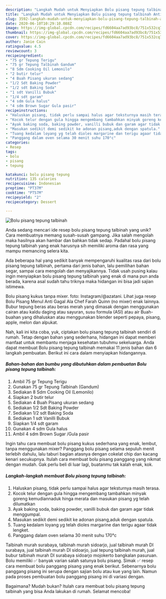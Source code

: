 ```yaml
---
description: "Langkah Mudah untuk Menyiapkan Bolu pisang tepung talbinah Anti Gagal"
title: "Langkah Mudah untuk Menyiapkan Bolu pisang tepung talbinah Anti Gagal"
slug: 3592-langkah-mudah-untuk-menyiapkan-bolu-pisang-tepung-talbinah-anti-gagal
date: 2020-06-10T10:29:10.088Z
image: https://img-global.cpcdn.com/recipes/fd6604aa7ad93bc8/751x532cq70/bolu-pisang-tepung-talbinah-foto-resep-utama.jpg
thumbnail: https://img-global.cpcdn.com/recipes/fd6604aa7ad93bc8/751x532cq70/bolu-pisang-tepung-talbinah-foto-resep-utama.jpg
cover: https://img-global.cpcdn.com/recipes/fd6604aa7ad93bc8/751x532cq70/bolu-pisang-tepung-talbinah-foto-resep-utama.jpg
author: Janie Cain
ratingvalue: 4.5
reviewcount: 3
recipeingredient:
- "75 gr Tepung Terigu"
- "75 gr Tepung Talbinah Gandum"
- "8 Sdm Cooking Oil Lemonilo"
- "2 butir telur"
- "4 Buah Pisang ukuran sedang"
- "1/2 Sdt Baking Powder"
- "1/2 sdt Baking Soda"
- "1 sdt Vanilli Bubuk"
- "1/4 sdt garam"
- "4 sdm Gula halus"
- "4 sdm Brown Sugar Gula pasir"
recipeinstructions:
- "Haluskan pisang, tidak perlu sampai halus agar teksturnya masih terasa."
- "Kocok telur dengan gula hingga mengembang tambahkan minyak goreng kemudiannaduk hinga merata dan masukan pisang yg telah dilumatkan"
- "Ayak baking soda, baking powder, vanilli bubuk dan garam agar tidak menggumpal."
- "Masukan sedikit demi sedikit ke adonan pisang,aduk dengan spatula."
- "Tuang kedalam loyang yg telah dioles margarine dan terigu agaar tidak lengket."
- "Panggang dalam oven selama 30 menit suhu 170°c"
categories:
- Resep
tags:
- bolu
- pisang
- tepung

katakunci: bolu pisang tepung 
nutrition: 135 calories
recipecuisine: Indonesian
preptime: "PT37M"
cooktime: "PT57M"
recipeyield: "2"
recipecategory: Dessert

---
```



![Bolu pisang tepung talbinah](https://img-global.cpcdn.com/recipes/fd6604aa7ad93bc8/751x532cq70/bolu-pisang-tepung-talbinah-foto-resep-utama.jpg)

Anda sedang mencari ide resep bolu pisang tepung talbinah yang unik? Cara membuatnya memang susah-susah gampang. Jika salah mengolah maka hasilnya akan hambar dan bahkan tidak sedap. Padahal bolu pisang tepung talbinah yang enak harusnya sih memiliki aroma dan rasa yang mampu memancing selera kita.

Ada beberapa hal yang sedikit banyak mempengaruhi kualitas rasa dari bolu pisang tepung talbinah, pertama dari jenis bahan, lalu pemilihan bahan segar, sampai cara mengolah dan menyajikannya. Tidak usah pusing kalau ingin menyiapkan bolu pisang tepung talbinah yang enak di mana pun anda berada, karena asal sudah tahu triknya maka hidangan ini bisa jadi sajian istimewa.

Bolu pisang kukus tanpa mixer. foto: Instagram/@azatani. Lihat juga resep Bolu Pisang Menul Anti Gagal Ala Chef Farah Quinn (no mixer) enak lainnya. Bubur tepung beras atau beras merah yang dimasak dengan menggunakan cairan atau kaldu daging atau sayuran, susu formula (ASI) atau air Buah-buahan yang dihaluskan atau menggunakan blender seperti pepaya, pisang, apple, melon dan alpukat.


Nah, kali ini kita coba, yuk, ciptakan bolu pisang tepung talbinah sendiri di rumah. Tetap dengan bahan yang sederhana, hidangan ini dapat memberi manfaat untuk membantu menjaga kesehatan tubuhmu sekeluarga. Anda dapat membuat Bolu pisang tepung talbinah memakai 11 jenis bahan dan 6 langkah pembuatan. Berikut ini cara dalam menyiapkan hidangannya.

<!--inarticleads1-->

##### Bahan-bahan dan bumbu yang dibutuhkan dalam pembuatan Bolu pisang tepung talbinah:

1. Ambil 75 gr Tepung Terigu
1. Gunakan 75 gr Tepung Talbinah (Gandum)
1. Sediakan 8 Sdm Cooking Oil (Lemonilo)
1. Siapkan 2 butir telur
1. Sediakan 4 Buah Pisang ukuran sedang
1. Sediakan 1/2 Sdt Baking Powder
1. Sediakan 1/2 sdt Baking Soda
1. Sediakan 1 sdt Vanilli Bubuk
1. Siapkan 1/4 sdt garam
1. Gunakan 4 sdm Gula halus
1. Ambil 4 sdm Brown Sugar /Gula pasir


Ingin tahu cara membuat bolu pisang kukus sederhana yang enak, lembut, tanpa menggunakan mixer? Panggang bolu pisang selama sepuluh menit terlebih dahulu, lalu taburi bagian atasnya dengan cokelat chip dan kacang kenari secukupnya. Itulah cara membuat bolu pisang panggang yang nikmat dengan mudah. Gak perlu beli di luar lagi, buatanmu tak kalah enak, kok. 

<!--inarticleads2-->

##### Langkah-langkah membuat Bolu pisang tepung talbinah:

1. Haluskan pisang, tidak perlu sampai halus agar teksturnya masih terasa.
1. Kocok telur dengan gula hingga mengembang tambahkan minyak goreng kemudiannaduk hinga merata dan masukan pisang yg telah dilumatkan
1. Ayak baking soda, baking powder, vanilli bubuk dan garam agar tidak menggumpal.
1. Masukan sedikit demi sedikit ke adonan pisang,aduk dengan spatula.
1. Tuang kedalam loyang yg telah dioles margarine dan terigu agaar tidak lengket.
1. Panggang dalam oven selama 30 menit suhu 170°c


Talbinah murah surabaya, talbinah murah sidoarjo, jual talbinah murah DI surabaya, jual talbinah murah DI sidoarjo, jual tepung talbinah murah, jual bubur talbinah murah DI surabaya sidoarjo mojokerto bangkalan pasuruan. Bolu memiliki ✅ banyak varian salah satunya bolu pisang. Simak ✅ resep cara membuat bolu panggang pisang yang enak berikut. Sebenarnya bolu panggang pisang ini serupa dengan sajian bolu atau kue yang lain. Namun pada proses pembuatan bolu panggang pisang ini di variasi dengan. 

Bagaimana? Mudah bukan? Itulah cara membuat bolu pisang tepung talbinah yang bisa Anda lakukan di rumah. Selamat mencoba!
